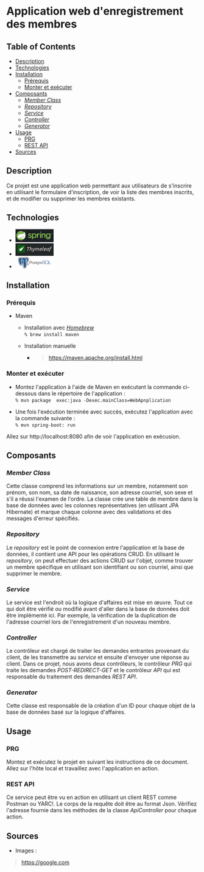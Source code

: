 # Application web d'enregistrement des membres
## Table of Contents
- [Description](#description)
- [Technologies](#technologies)
- [Installation](#installation)
    * [Prérequis](#pr-requis)
    * [Monter et exécuter](#monter-et-ex-cuter)
- [Composants](#composants)
    * [_Member Class_](#-member-class-)
    * [_Repository_](#-repository-)
    * [_Service_](#-service-)
    * [_Controller_](#-controller-)
    * [_Generator_](#-generator-)
- [Usage](#usage)
    * [PRG](#prg)
    * [REST API](#rest-api)
- [Sources](#sources)

## Description
Ce projet est une application web permettant aux utilisateurs de s'inscrire en utilisant le formulaire d'inscription, de voir la liste des membres inscrits, et de modifier ou supprimer les membres existants.


## Technologies
- [![Spring Boo](src/main/resources/static/images/springboot.png)](https://spring.io/projects/spring-boot)  
- [![Thymeleaf](src/main/resources/static/images/thymeleaf.jpg)](https://www.thymeleaf.org)  
- [![PostgreSQL](src/main/resources/static/images/postgresql.png)](https://www.postgresql.org)  

## Installation
### Prérequis
- Maven  
  - Installation avec _[Homebrew](https://brew.sh)_  
    `% brew install maven`  


  - Installation manuelle  
    - >https://maven.apache.org/install.html
  
### Monter et exécuter

- Montez l'application à l'aide de Maven en exécutant la commande ci-dessous dans le répertoire de l'application :  
`% mvn package  exec:java -Dexec.mainClass=WebApnplication`


- Une fois l'exécution terminée avec succès, exécutez l'application avec la commande suivante :  
`% mvn spring-boot: run`

Allez sur http://localhost:8080 afin de voir l'application en exécusion.

## Composants
### _Member Class_
Cette classe comprend les informations sur un membre, notamment son prénom, son nom, sa date de naissance, son adresse courriel, son sexe et s'il a réussi l'examen de l'ordre.
La classe crée une table de membre dans la base de données avec les colonnes représentatives (en utilisant JPA Hibernate) et marque chaque colonne avec des validations et des messages d'erreur spécifiés.
### _Repository_
Le _repository_ est le point de connexion entre l'application et la base de données, il contient une API pour les opérations CRUD. En utilisant le _repository_, on peut effectuer des actions CRUD sur l'objet, comme trouver un membre spécifique en utilisant son identifiant ou son courriel, ainsi que supprimer le membre.
### _Service_
Le service est l'endroit où la logique d'affaires est mise en œuvre. Tout ce qui doit être vérifié ou modifié avant d'aller dans la base de données doit être implémenté ici. Par exemple, la vérification de la duplication de l'adresse courriel lors de l'enregistrement d'un nouveau membre.
### _Controller_
Le contrôleur est chargé de traiter les demandes entrantes provenant du client, de les transmettre au _service_ et ensuite d'envoyer une réponse au client.
Dans ce projet, nous avons deux contrôleurs, le contrôleur _PRG_ qui traite les demandes _POST-REDIRECT-GET_ et le contrôleur _API_ qui est responsable du traitement des demandes _REST API_.
### _Generator_
Cette classe est responsable de la création d'un ID pour chaque objet de la base de données basé sur la logique d'affaires.
## Usage
### PRG
Montez et exécutez le projet en suivant les instructions de ce document. Allez sur l'hôte local et travaillez avec l'application en action.
### REST API
Ce service peut être vu en action en utilisant un client REST comme Postman ou YARC!. Le corps de la requête doit être au format Json. Vérifiez l'adresse fournie dans les méthodes de la classe _ApiController_ pour chaque action.
## Sources
- Images :  
> https://google.com
